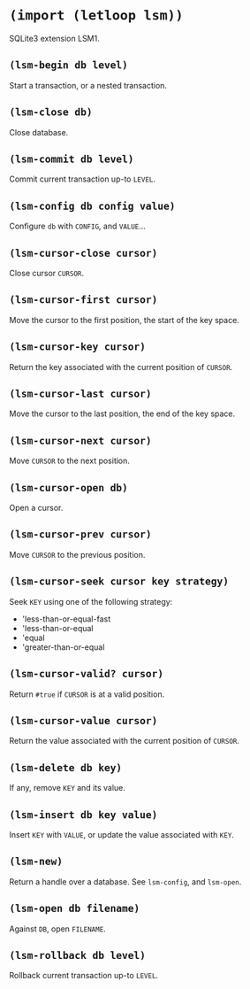 # `(import (letloop lsm))`

SQLite3 extension LSM1.

## `(lsm-begin db level)`

Start a transaction, or a nested transaction.

## `(lsm-close db)`

Close database.

## `(lsm-commit db level)`

Commit current transaction up-to `LEVEL`.

## `(lsm-config db config value)`

Configure `db` with `CONFIG`, and `VALUE`...

## `(lsm-cursor-close cursor)`

Close cursor `CURSOR`.

## `(lsm-cursor-first cursor)`

Move the cursor to the first position, the start of the key space.

## `(lsm-cursor-key cursor)`

Return the key associated with the current position of `CURSOR`.

## `(lsm-cursor-last cursor)`

Move the cursor to the last position, the end of the key space.

## `(lsm-cursor-next cursor)`

Move `CURSOR` to the next position.

## `(lsm-cursor-open db)`

Open a cursor.

## `(lsm-cursor-prev cursor)`

Move `CURSOR` to the previous position.

## `(lsm-cursor-seek cursor key strategy)`

Seek `KEY` using one of the following strategy:

- 'less-than-or-equal-fast
- 'less-than-or-equal
- 'equal
- 'greater-than-or-equal

## `(lsm-cursor-valid? cursor)`

Return `#true` if `CURSOR` is at a valid position.

## `(lsm-cursor-value cursor)`

Return the value associated with the current position of `CURSOR`.

## `(lsm-delete db key)`

If any, remove `KEY` and its value.

## `(lsm-insert db key value)`

Insert `KEY` with `VALUE`, or update the value associated with `KEY`.

## `(lsm-new)`

Return a handle over a database. See `lsm-config`, and `lsm-open`.

## `(lsm-open db filename)`

Against `DB`, open `FILENAME`.

## `(lsm-rollback db level)`

Rollback current transaction up-to `LEVEL`.
